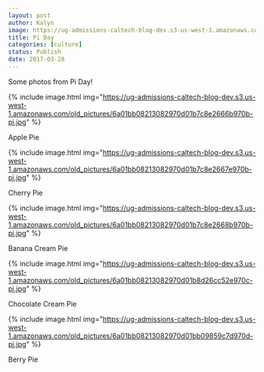 ```yaml
---
layout: post
author: Kalyn
image: https://ug-admissions-caltech-blog-dev.s3-us-west-1.amazonaws.com/old_pictures/caltech_as_it_happens/6a0105349b8251970b01bb09859c2a970d.jpg
title: Pi Day
categories: [culture]
status: Publish
date: 2017-03-28
---
```


Some photos from Pi Day!

{% include image.html img="https://ug-admissions-caltech-blog-dev.s3.us-west-1.amazonaws.com/old_pictures/6a01bb08213082970d01b7c8e2666b970b-pi.jpg" %}<div class="photo-caption caption-xid-6a01bb08213082970d01b7c8e2666b970b" id="caption-xid-6a01bb08213082970d01b7c8e2666b970b">Apple Pie


{% include image.html img="https://ug-admissions-caltech-blog-dev.s3.us-west-1.amazonaws.com/old_pictures/6a01bb08213082970d01b7c8e2667e970b-pi.jpg" %}<div class="photo-caption caption-xid-6a01bb08213082970d01b7c8e2667e970b" id="caption-xid-6a01bb08213082970d01b7c8e2667e970b">Cherry Pie


{% include image.html img="https://ug-admissions-caltech-blog-dev.s3.us-west-1.amazonaws.com/old_pictures/6a01bb08213082970d01b7c8e2668b970b-pi.jpg" %}<div class="photo-caption caption-xid-6a01bb08213082970d01b7c8e2668b970b" id="caption-xid-6a01bb08213082970d01b7c8e2668b970b">Banana Cream Pie


{% include image.html img="https://ug-admissions-caltech-blog-dev.s3.us-west-1.amazonaws.com/old_pictures/6a01bb08213082970d01b8d26cc52e970c-pi.jpg" %}<div class="photo-caption caption-xid-6a01bb08213082970d01b8d26cc52e970c" id="caption-xid-6a01bb08213082970d01b8d26cc52e970c">Chocolate Cream Pie


{% include image.html img="https://ug-admissions-caltech-blog-dev.s3.us-west-1.amazonaws.com/old_pictures/6a01bb08213082970d01bb09859c7d970d-pi.jpg" %}<div class="photo-caption caption-xid-6a01bb08213082970d01bb09859c7d970d" id="caption-xid-6a01bb08213082970d01bb09859c7d970d">Berry Pie

